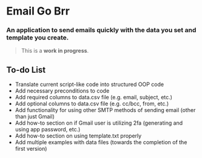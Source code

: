 # Email Go Brr
### An application to send emails quickly with the data you set and template you create.
> This is a **work in progress**.

## To-do List
* Translate current script-like code into structured OOP code
* Add necessary preconditions to code
* Add required columns to data.csv file (e.g. email, subject, etc.)
* Add optional columns to data.csv file (e.g. cc/bcc, from, etc.)
* Add functionality for using other SMTP methods of sending email (other than just Gmail)
* Add how-to section on if Gmail user is utilizing 2fa (generating and using app password, etc.)
* Add how-to section on using template.txt properly
* Add multiple examples with data files (towards the completion of the first version)